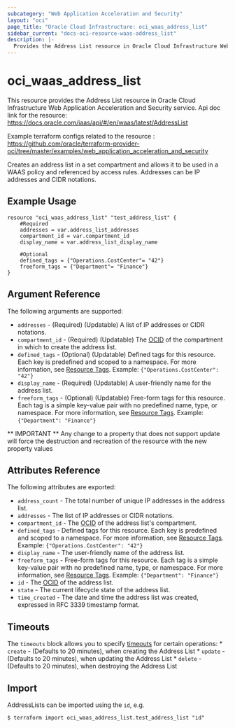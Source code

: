 ```yaml
---
subcategory: "Web Application Acceleration and Security"
layout: "oci"
page_title: "Oracle Cloud Infrastructure: oci_waas_address_list"
sidebar_current: "docs-oci-resource-waas-address_list"
description: |-
  Provides the Address List resource in Oracle Cloud Infrastructure Web Application Acceleration and Security service
---
```


# oci_waas_address_list
This resource provides the Address List resource in Oracle Cloud Infrastructure Web Application Acceleration and Security service.
Api doc link for the resource: https://docs.oracle.com/iaas/api/#/en/waas/latest/AddressList

Example terraform configs related to the resource : https://github.com/oracle/terraform-provider-oci/tree/master/examples/web_application_acceleration_and_security

Creates an address list in a set compartment and allows it to be used in a WAAS policy and referenced by access rules. Addresses can be IP addresses and CIDR notations.

## Example Usage

```hcl
resource "oci_waas_address_list" "test_address_list" {
	#Required
	addresses = var.address_list_addresses
	compartment_id = var.compartment_id
	display_name = var.address_list_display_name

	#Optional
	defined_tags = {"Operations.CostCenter"= "42"}
	freeform_tags = {"Department"= "Finance"}
}
```

## Argument Reference

The following arguments are supported:

* `addresses` - (Required) (Updatable) A list of IP addresses or CIDR notations.
* `compartment_id` - (Required) (Updatable) The [OCID](https://docs.cloud.oracle.com/iaas/Content/General/Concepts/identifiers.htm) of the compartment in which to create the address list.
* `defined_tags` - (Optional) (Updatable) Defined tags for this resource. Each key is predefined and scoped to a namespace. For more information, see [Resource Tags](https://docs.cloud.oracle.com/iaas/Content/General/Concepts/resourcetags.htm).  Example: `{"Operations.CostCenter": "42"}` 
* `display_name` - (Required) (Updatable) A user-friendly name for the address list.
* `freeform_tags` - (Optional) (Updatable) Free-form tags for this resource. Each tag is a simple key-value pair with no predefined name, type, or namespace. For more information, see [Resource Tags](https://docs.cloud.oracle.com/iaas/Content/General/Concepts/resourcetags.htm).  Example: `{"Department": "Finance"}` 


** IMPORTANT **
Any change to a property that does not support update will force the destruction and recreation of the resource with the new property values

## Attributes Reference

The following attributes are exported:

* `address_count` - The total number of unique IP addresses in the address list.
* `addresses` - The list of IP addresses or CIDR notations.
* `compartment_id` - The [OCID](https://docs.cloud.oracle.com/iaas/Content/General/Concepts/identifiers.htm) of the address list's compartment.
* `defined_tags` - Defined tags for this resource. Each key is predefined and scoped to a namespace. For more information, see [Resource Tags](https://docs.cloud.oracle.com/iaas/Content/General/Concepts/resourcetags.htm).  Example: `{"Operations.CostCenter": "42"}` 
* `display_name` - The user-friendly name of the address list.
* `freeform_tags` - Free-form tags for this resource. Each tag is a simple key-value pair with no predefined name, type, or namespace. For more information, see [Resource Tags](https://docs.cloud.oracle.com/iaas/Content/General/Concepts/resourcetags.htm).  Example: `{"Department": "Finance"}` 
* `id` - The [OCID](https://docs.cloud.oracle.com/iaas/Content/General/Concepts/identifiers.htm) of the address list.
* `state` - The current lifecycle state of the address list.
* `time_created` - The date and time the address list was created, expressed in RFC 3339 timestamp format.

## Timeouts

The `timeouts` block allows you to specify [timeouts](https://registry.terraform.io/providers/oracle/oci/latest/docs/guides/changing_timeouts) for certain operations:
	* `create` - (Defaults to 20 minutes), when creating the Address List
	* `update` - (Defaults to 20 minutes), when updating the Address List
	* `delete` - (Defaults to 20 minutes), when destroying the Address List


## Import

AddressLists can be imported using the `id`, e.g.

```
$ terraform import oci_waas_address_list.test_address_list "id"
```

